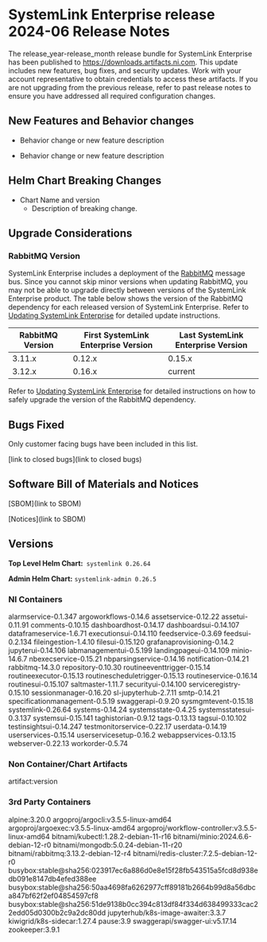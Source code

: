 
# SystemLink Enterprise release 2024-06 Release Notes

The release_year-release_month release bundle for SystemLink Enterprise has been published to <https://downloads.artifacts.ni.com>. This update includes new features, bug fixes, and security updates. Work with your account representative to obtain credentials to access these artifacts. If you are not upgrading from the previous release, refer to past release notes to ensure you have addressed all required configuration changes.

## New Features and Behavior changes

- Behavior change or new feature description

- Behavior change or new feature description

## Helm Chart Breaking Changes

- Chart Name and version
    - Description of breaking change.

## Upgrade Considerations

### RabbitMQ Version

SystemLink Enterprise includes a deployment of the [RabbitMQ](https://www.rabbitmq.com/) message bus. Since you cannot skip minor versions when updating RabbitMQ, you may not be able to upgrade directly between versions of the SystemLink Enterprise product. The table below shows the version of the RabbitMQ dependency for each released version of SystemLink Enterprise. Refer to [Updating SystemLink Enterprise](https://www.ni.com/docs/en-US/bundle/systemlink-enterprise/page/updating-systemlink-enterprise.html) for detailed update instructions.

| RabbitMQ Version | First SystemLink Enterprise Version | Last SystemLink Enterprise Version |
|------------------|-------------------------------------|------------------------------------|
| 3.11.x           | 0.12.x                              | 0.15.x                             |
| 3.12.x           | 0.16.x                              | current                            |

Refer to [Updating SystemLink Enterprise](https://www.ni.com/docs/en-US/bundle/systemlink-enterprise/page/updating-systemlink-enterprise.html) for detailed instructions on how to safely upgrade the version of the RabbitMQ dependency.

## Bugs Fixed

<!-- This section should link to the excel document that list customer facing bugs, fixed in the current release. The URL for the release (tag) should be used. -->

Only customer facing bugs have been included in this list.

[link to closed bugs](link to closed bugs)

## Software Bill of Materials and Notices

<!-- This section should link to the directories containing notices and SBOM. The URL for the release (tag) should be used. -->

[SBOM](link to SBOM)

[Notices](link to SBOM)

## Versions

**Top Level Helm Chart:** `systemlink 0.26.64`

**Admin Helm Chart:** `systemlink-admin 0.26.5`

### NI Containers

alarmservice-0.1.347
argoworkflows-0.14.6
assetservice-0.12.22
assetui-0.11.91
comments-0.10.15
dashboardhost-0.14.17
dashboardsui-0.14.107
dataframeservice-1.6.71
executionsui-0.14.110
feedservice-0.3.69
feedsui-0.2.134
fileingestion-1.4.10
filesui-0.15.120
grafanaprovisioning-0.14.2
jupyterui-0.14.106
labmanagementui-0.5.199
landingpageui-0.14.109
minio-14.6.7
nbexecservice-0.15.21
nbparsingservice-0.14.16
notification-0.14.21
rabbitmq-14.3.0
repository-0.10.30
routineeventtrigger-0.15.14
routineexecutor-0.15.13
routinescheduletrigger-0.15.13
routineservice-0.16.14
routinesui-0.15.107
saltmaster-1.11.7
securityui-0.14.100
serviceregistry-0.15.10
sessionmanager-0.16.20
sl-jupyterhub-2.7.11
smtp-0.14.21
specificationmanagement-0.5.19
swaggerapi-0.9.20
sysmgmtevent-0.15.18
systemlink-0.26.64
systems-0.14.24
systemsstate-0.4.25
systemsstatesui-0.3.137
systemsui-0.15.141
taghistorian-0.9.12
tags-0.13.13
tagsui-0.10.102
testinsightsui-0.14.247
testmonitorservice-0.22.17
userdata-0.14.19
userservices-0.15.14
userservicesetup-0.16.2
webappservices-0.13.15
webserver-0.22.13
workorder-0.5.74

### Non Container/Chart Artifacts

artifact:version

### 3rd Party Containers

alpine:3.20.0
argoproj/argocli:v3.5.5-linux-amd64
argoproj/argoexec:v3.5.5-linux-amd64
argoproj/workflow-controller:v3.5.5-linux-amd64
bitnami/kubectl:1.28.2-debian-11-r16
bitnami/minio:2024.6.6-debian-12-r0
bitnami/mongodb:5.0.24-debian-11-r20
bitnami/rabbitmq:3.13.2-debian-12-r4
bitnami/redis-cluster:7.2.5-debian-12-r0
busybox:stable@sha256:023917ec6a886d0e8e15f28fb543515a5fcd8d938edb091e8147db4efed388ee
busybox:stable@sha256:50aa4698fa6262977cff89181b2664b99d8a56dbca847bf62f2ef04854597cf8
busybox:stable@sha256:51de9138b0cc394c813df84f334d638499333cac22edd05d0300b2c9a2dc80dd
jupyterhub/k8s-image-awaiter:3.3.7
kiwigrid/k8s-sidecar:1.27.4
pause:3.9
swaggerapi/swagger-ui:v5.17.14
zookeeper:3.9.1
